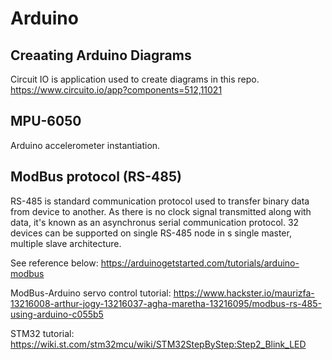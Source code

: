 # Arduino

## Creaating Arduino Diagrams
Circuit IO is application used to create diagrams in this repo. 
https://www.circuito.io/app?components=512,11021

## MPU-6050
Arduino accelerometer instantiation.

## ModBus protocol  (RS-485)
RS-485 is standard communication protocol used to transfer binary data from device to another. As there is no clock signal transmitted along with data, it's known as an asynchronus serial communication protocol. 32 devices can be supported on single RS-485 node in s single master, multiple slave architecture.

See reference below:
https://arduinogetstarted.com/tutorials/arduino-modbus

ModBus-Arduino servo control tutorial:
https://www.hackster.io/maurizfa-13216008-arthur-jogy-13216037-agha-maretha-13216095/modbus-rs-485-using-arduino-c055b5

STM32 tutorial:
https://wiki.st.com/stm32mcu/wiki/STM32StepByStep:Step2_Blink_LED
